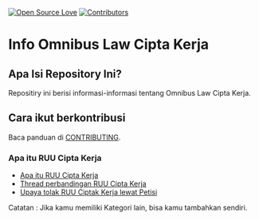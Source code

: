 [![Open Source Love](https://badges.frapsoft.com/os/v1/open-source.png?v=103)](https://github.com/riyhs/Info-Omnibus-Law-Cipta-Kerja)
[![Contributors](https://img.shields.io/github/contributors/riyhs/Info-Omnibus-Law-Cipta-Kerja)](https://github.com/riyhs/Info-Omnibus-Law-Cipta-Kerja/graphs/contributors)

# Info Omnibus Law Cipta Kerja

## Apa Isi Repository Ini?

Repositiry ini berisi informasi-informasi tentang Omnibus Law Cipta Kerja.

## Cara ikut berkontribusi

Baca panduan di [CONTRIBUTING](/CONTRIBUTING.md).

### Apa itu RUU Cipta Kerja

- [Apa itu RUU Cipta Kerja](https://money.kompas.com/read/2020/10/05/063213126/jadi-kontroversi-apa-itu-ruu-cipta-kerja?page=all)
- [Thread perbandingan RUU Cipta Kerja](https://twitter.com/mitatweets/status/1313295806766620672)
- [Upaya tolak RUU Ciptak Kerja lewat Petisi](https://www.change.org/p/ketua-dan-para-wakil-ketua-dpr-ri-ini-maklumat-pemuka-agama-indonesia-tolak-omnibus-law-dan-buka-ruang-partisipasi-publik-mositidakpercaya)

Catatan : Jika kamu memiliki Kategori lain, bisa kamu tambahkan sendiri.
